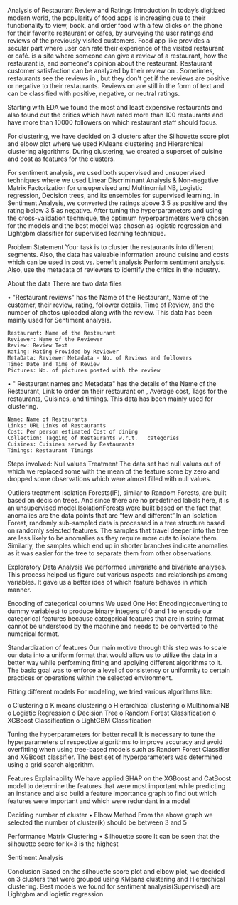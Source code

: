 Analysis of Restaurant Review and Ratings
Introduction
In today’s digitized modern world, the popularity of food apps is increasing due to their functionality to view, book, and order food with a few clicks on the phone for their favorite restaurant or cafes, by surveying the user ratings and reviews of the previously visited customers. Food app like   provides a secular part where user can rate their experience of the visited restaurant or café.   is a site where someone can give a review of a restaurant, how the restaurant is, and someone's opinion about the restaurant. Restaurant customer satisfaction can be analyzed by their review on  . Sometimes, restaurants see the reviews in  , but they don't get if the reviews are positive or negative to their restaurants. Reviews on   are still in the form of text and can be classified with positive, negative, or neutral ratings.

Starting with EDA we found the most and least expensive restaurants and also found out the critics which have rated more than 100 restaurants and have more than 10000 followers on which restaurant staff should focus.

For clustering, we have decided on 3 clusters after the Silhouette score plot and elbow plot where we used KMeans clustering and Hierarchical clustering algorithms. During clustering, we created a superset of cuisine and cost as features for the clusters.

For sentiment analysis, we used both supervised and unsupervised techniques where we used Linear Discriminant Analysis & Non-negative Matrix Factorization for unsupervised and Multinomial NB, Logistic regression, Decision trees, and its ensembles for supervised learning. In Sentiment Analysis, we converted the ratings above 3.5 as positive and the rating below 3.5 as negative. After tuning the hyperparameters and using the cross-validation technique, the optimum hyperparameters were chosen for the models and the best model was chosen as logistic regression and Lightgbm classifier for supervised learning technique.

Problem Statement
Your task is to cluster the   restaurants into different segments. Also, the data has valuable information around cuisine and costs which can be used in cost vs. benefit analysis Perform sentiment analysis. Also, use the metadata of reviewers to identify the critics in the industry.

About the data
There are two data files

•	"Restaurant reviews" has the Name of the Restaurant, Name of the customer, their review, rating, follower details, Time of Review, and the number of photos uploaded along with the review. This data has been mainly used for Sentiment analysis.

	Restaurant: Name of the Restaurant
	Reviewer: Name of the Reviewer
	Review: Review Text
	Rating: Rating Provided by Reviewer
	MetaData: Reviewer Metadata - No. of Reviews and followers
	Time: Date and Time of Review
	Pictures: No. of pictures posted with the review
•	" Restaurant names and Metadata" has the details of the Name of the Restaurant, Link to order on their restaurant on  , Average cost, Tags for the restaurants, Cuisines, and timings. This data has been mainly used for clustering.

	Name: Name of Restaurants
	Links: URL Links of Restaurants
	Cost: Per person estimated Cost of dining
	Collection: Tagging of Restaurants w.r.t.   categories
	Cuisines: Cuisines served by Restaurants
	Timings: Restaurant Timings

Steps involved:
Null values Treatment
The data set had null values out of which we replaced some with the mean of the feature some by zero and dropped some observations which were almost filled with null values.

Outliers treatment
Isolation Forests(IF), similar to Random Forests, are built based on decision trees. And since there are no predefined labels here, it is an unsupervised model.IsolationForests were built based on the fact that anomalies are the data points that are “few and different”.In an Isolation Forest, randomly sub-sampled data is processed in a tree structure based on randomly selected features. The samples that travel deeper into the tree are less likely to be anomalies as they require more cuts to isolate them. Similarly, the samples which end up in shorter branches indicate anomalies as it was easier for the tree to separate them from other observations.

Exploratory Data Analysis
We performed univariate and bivariate analyses. This process helped us figure out various aspects and relationships among variables. It gave us a better idea of which feature behaves in which manner.

Encoding of categorical columns
We used One Hot Encoding(converting to dummy variables) to produce binary integers of 0 and 1 to encode our categorical features because categorical features that are in string format cannot be understood by the machine and needs to be converted to the numerical format.

Standardization of features
Our main motive through this step was to scale our data into a uniform format that would allow us to utilize the data in a better way while performing fitting and applying different algorithms to it. The basic goal was to enforce a level of consistency or uniformity to certain practices or operations within the selected environment.

Fitting different models
For modeling, we tried various algorithms like:

o	Clustering
o	K means clustering
o	Hierarchical clustering
o	MultinomialNB
o	Logistic Regression
o	Decision Tree
o	Random Forest Classification
o	XGBoost Classification
o	LightGBM Classification

Tuning the hyperparameters for better recall
It is necessary to tune the hyperparameters of respective algorithms to improve accuracy and avoid overfitting when using tree-based models such as Random Forest Classifier and XGBoost classifier. The best set of hyperparameters was determined using a grid search algorithm.

Features Explainability
We have applied SHAP on the XGBoost and CatBoost model to determine the features that were most important while predicting an instance and also build a feature importance graph to find out which features were important and which were redundant in a model

Deciding number of cluster
•	Elbow Method 
From the above graph we selected the number of cluster(k) should be between 3 and 5

Performance Matrix
Clustering
•	Silhouette score 
It can be seen that the silhouette score for k=3 is the highest

Sentiment Analysis

Conclusion
Based on the silhouette score plot and elbow plot, we decided on 3 clusters that were grouped using KMeans clustering and Hierarchical clustering.
Best models we found for sentiment analysis(Supervised) are Lightgbm and logistic regression
